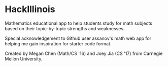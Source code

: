 HackIllinois
============

Mathematics educational app to help students study for math subjects based on their topic-by-topic strengths and weaknesses.

Special acknowledgement to Github user assanov's math web app for helping me gain inspiration for starter code format.

Created by Megan Chen (Math/CS '16) and Joey Jia (CS '17) from Carnegie Mellon University.
